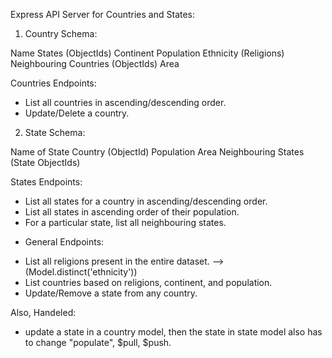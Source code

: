 Express API Server for Countries and States:

1. Country Schema:

Name
States (ObjectIds)
Continent
Population
Ethnicity (Religions)
Neighbouring Countries (ObjectIds)
Area

Countries Endpoints:

- List all countries in ascending/descending order.
- Update/Delete a country.

2. State Schema:

Name of State
Country (ObjectId)
Population
Area
Neighbouring States (State ObjectIds)

States Endpoints:

- List all states for a country in ascending/descending order.
- List all states in ascending order of their population.
- For a particular state, list all neighbouring states.

* General Endpoints:

- List all religions present in the entire dataset. --> (Model.distinct('ethnicity'))
- List countries based on religions, continent, and population.
- Update/Remove a state from any country.

Also, Handeled:

- update a state in a country model, then the state in state model also has to change "populate", $pull, $push.

